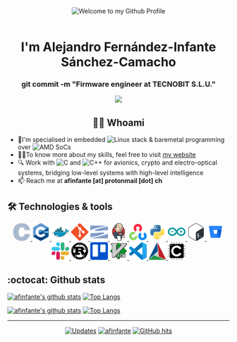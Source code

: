 <div align="center">
  <img src="https://github.com/afinfante/afinfante/blob/main/images/welcome.png?raw=true" style="max-width: 100%;" alt="Welcome to my Github Profile" />
  <br />
  <br />
</div>

<h1 align="center">I'm Alejandro Fernández-Infante Sánchez-Camacho</h1>
<h3 align="center">git commit -m "Firmware engineer at TECNOBIT S.L.U."</h3>

<p align="center">
  <a href="https://www.linkedin.com/in/afinfante/" target="_blank"><img src="https://img.shields.io/badge/Linkedin-Follow%20Alejandro-blue?logo=linkedin" /></a>
</p>

<h2 align="center"> 👨‍💻 Whoami</h2>

- 🌱I'm specialised in embedded ![Linux](https://img.shields.io/badge/-Linux-552f9c?style=plastic&logo=Linux) stack & baremetal programming over ![AMD](https://img.shields.io/badge/-AMD-9c352f?style=plastic&logo=AMD) SoCs
- 👨‍💻To know more about my skills, feel free to visit [my website](https://afinfante.github.io/website)
- 🔍 Work with ![C](https://img.shields.io/badge/-C-09396a?style=plastic&logo=C) and ![C++](https://img.shields.io/badge/-C++-4076ac?style=plastic&logo=Cplusplus) for avionics, crypto and electro-optical systems, bridging low-level systems with high-level intelligence
- 📫 Reach me at **afinfante [at] protonmail [dot] ch**

## 🛠 Technologies & tools
<p align="center">
   <a href="https://www.cprogramming.com/" target="_blank"> <img src="https://raw.githubusercontent.com/devicons/devicon/master/icons/c/c-original.svg" alt="c" width="40" height="40"/> </a>
   <a href="https://en.cppreference.com/w/" target="_blank"> <img src="https://raw.githubusercontent.com/devicons/devicon/master/icons/cplusplus/cplusplus-original.svg" alt="cplusplus" width="40" height="40"/> </a>
   <a href="https://www.docker.com/" target="_blank"> <img src="https://raw.githubusercontent.com/devicons/devicon/master/icons/docker/docker-original.svg" alt="docker" width="40" height="40"/> </a>
   <a href="https://git-scm.com/" target="_blank"> <img src="https://raw.githubusercontent.com/devicons/devicon/master/icons/git/git-original.svg" alt="git" width="40" height="40"/> </a>
   <a href="https://subversion.apache.org/" target="_blank"> <img src="https://raw.githubusercontent.com/devicons/devicon/master/icons/subversion/subversion-original.svg" alt="svn" width="40" height="40"/> </a>
   <a href="https://www.jenkins.io" target="_blank"> <img src="https://raw.githubusercontent.com/devicons/devicon/master/icons/jenkins/jenkins-original.svg" alt="jenkins" width="40" height="40"/> </a>
   <a href="https://opencv.org/" target="_blank"> <img src="https://raw.githubusercontent.com/devicons/devicon/master/icons/opencv/opencv-original.svg" alt="opencv" width="40" height="40"/> </a>
   <a href="https://www.python.org" target="_blank"> <img src="https://raw.githubusercontent.com/devicons/devicon/master/icons/python/python-original.svg" alt="python" width="40" height="40"/> </a>
   <a href="https://www.arduino.cc/" target="_blank"> <img src="https://raw.githubusercontent.com/devicons/devicon/master/icons/arduino/arduino-original.svg" alt="arduino" width="40" height="40"/> </a>
   <a href="https://www.gnu.org/software/bash/manual/bash.html" target="_blank"> <img src="https://raw.githubusercontent.com/devicons/devicon/master/icons/bash/bash-original.svg" alt="bash" width="40" height="40"/> </a>
   <a href="https://bitbucket.org/" target="_blank"> <img src="https://raw.githubusercontent.com/devicons/devicon/master/icons/bitbucket/bitbucket-original.svg" alt="bash" width="40" height="40"/> </a>
   <a href="https://slack.com/" target="_blank"> <img src="https://raw.githubusercontent.com/devicons/devicon/master/icons/slack/slack-original.svg" alt="bash" width="40" height="40"/> </a>
   <a href="https://www.rust-lang.org/" target="_blank"> <img src="https://raw.githubusercontent.com/devicons/devicon/master/icons/rust/rust-plain.svg" alt="bash" width="40" height="40"/> </a>
   <a href="https://trello.com/" target="_blank"> <img src="https://raw.githubusercontent.com/devicons/devicon/master/icons/trello/trello-plain.svg" alt="bash" width="40" height="40"/> </a>
   <a href="https://www.vim.org/" target="_blank"> <img src="https://raw.githubusercontent.com/devicons/devicon/master/icons/vim/vim-original.svg" alt="bash" width="40" height="40"/> </a>
   <a href="https://code.visualstudio.com/" target="_blank"> <img src="https://raw.githubusercontent.com/devicons/devicon/master/icons/vscode/vscode-original.svg" alt="bash" width="40" height="40"/> </a>
   <a href="https://cmake.org/" target="_blank"> <img src="https://raw.githubusercontent.com/devicons/devicon/master/icons/cmake/cmake-original.svg" alt="bash" width="40" height="40"/> </a>
   <a href="https://en.wikipedia.org/wiki/Embedded_C" target="_blank"> <img src="https://raw.githubusercontent.com/devicons/devicon/master/icons/embeddedc/embeddedc-original.svg" alt="bash" width="40" height="40"/> </a>   
</p>

## :octocat: Github stats

<!-- ************* light ************* -->
[![afinfante's github stats](https://github-readme-stats-sigma-five.vercel.app/api?username=afinfante&count_private=true&include_all_commits=true&hide_rank=true&show_icons=true&hide_title=true&hide_border=true&bg_color=00000000&hide=prs&theme=transparent#gh-light-mode-only)](https://github.com/afinfante/afinfante#gh-light-mode-only)
[![Top Langs](https://github-readme-stats-sigma-five.vercel.app/api/top-langs/?username=afinfante&hide=jupyter%20notebook,php&exclude_repo=afinfante.github.io&langs_count=10&hide_title=true&layout=compact&hide_border=true&bg_color=00000000&theme=transparent#gh-light-mode-only)](https://github.com/afinfante#gh-light-mode-only)

<!-- ************* dark ************* -->
[![afinfante's github stats](https://github-readme-stats-sigma-five.vercel.app/api?username=afinfante&count_private=true&include_all_commits=true&hide_rank=true&show_icons=true&hide_title=true&hide_border=true&bg_color=00000000&hide=prs&theme=vue-dark#gh-dark-mode-only)](https://github.com/afinfante/afinfante#gh-dark-mode-only)
[![Top Langs](https://github-readme-stats-sigma-five.vercel.app/api/top-langs/?username=afinfante&hide=jupyter%20notebook,php&exclude_repo=afinfante.github.io&langs_count=10&hide_title=true&layout=compact&hide_border=true&bg_color=00000000&theme=vue-dark#gh-dark-mode-only)](https://github.com/afinfante#gh-dark-mode-only)

---

<p align="center">
    <a href="https://github.com/afinfante?tab=followers" target="_blank"><img alt="Updates" src="https://img.shields.io/badge/--000000?style=flat-square&logo=RSS&logoColor=white"></a>
    <a href="https://github.com/afinfante" target="_blank"><img alt="afinfante" src="https://komarev.com/ghpvc/?username=afinfante&color=blueviolet"/></a>
    <a href="https://github.com/afinfante/afinfante" target="_blank"><img alt="GitHub hits" src="https://img.shields.io/github/last-commit/afinfante/afinfante?label=Profile%20updated&style=flat"></a>
</p>
